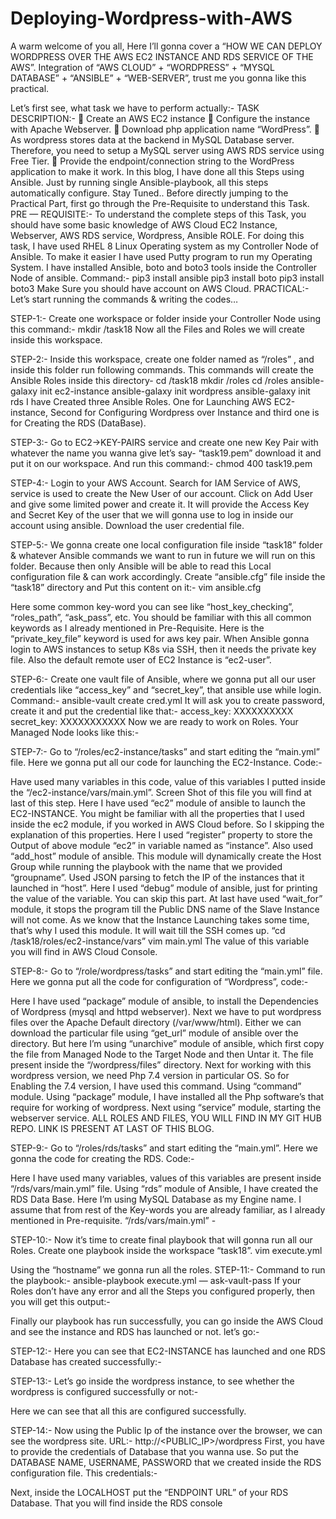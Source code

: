 # Deploying-Wordpress-with-AWS

A warm welcome of you all, Here I’ll gonna cover a “HOW WE CAN DEPLOY WORDPRESS OVER THE AWS EC2 INSTANCE AND RDS SERVICE OF THE AWS”. Integration of “AWS CLOUD” + “WORDPRESS” + “MYSQL DATABASE” + “ANSIBLE” + “WEB-SERVER”, trust me you gonna like this practical.


Let’s first see, what task we have to perform actually:-
TASK DESCRIPTION:-
🔅 Create an AWS EC2 instance
🔅 Configure the instance with Apache Webserver.
🔅 Download php application name “WordPress”.
🔅 As wordpress stores data at the backend in MySQL Database server. Therefore, you need to setup a MySQL server using AWS RDS service using Free Tier.
🔅 Provide the endpoint/connection string to the WordPress application to make it work.
In this blog, I have done all this Steps using Ansible. Just by running single Ansible-playbook, all this steps automatically configure. Stay Tuned..
Before directly jumping to the Practical Part, first go through the Pre-Requisite to understand this Task.
PRE — REQUISITE:-
To understand the complete steps of this Task, you should have some basic knowledge of AWS Cloud EC2 Instance, Webserver, AWS RDS service, Wordpress, Ansible ROLE.
For doing this task, I have used RHEL 8 Linux Operating system as my Controller Node of Ansible. To make it easier I have used Putty program to run my Operating System.
I have installed Ansible, boto and boto3 tools inside the Controller Node of ansible. Command:-
pip3 install ansible
pip3 install boto
pip3 install boto3
Make Sure you should have account on AWS Cloud.
PRACTICAL:-
Let’s start running the commands & writing the codes…

STEP-1:- Create one workspace or folder inside your Controller Node using this command:-
mkdir /task18
Now all the Files and Roles we will create inside this workspace.

STEP-2:- Inside this workspace, create one folder named as “/roles” , and inside this folder run following commands. This commands will create the Ansible Roles inside this directory-
cd /task18
mkdir /roles
cd /roles
ansible-galaxy init ec2-instance
ansible-galaxy init wordpress
ansible-galaxy init rds
I have Created three Ansible Roles. One for Launching AWS EC2-instance, Second for Configuring Wordpress over Instance and third one is for Creating the RDS (DataBase).

STEP-3:- Go to EC2->KEY-PAIRS service and create one new Key Pair with whatever the name you wanna give let’s say- “task19.pem” download it and put it on our workspace. And run this command:-
chmod 400 task19.pem


STEP-4:- Login to your AWS Account. Search for IAM Service of AWS, service is used to create the New User of our account. Click on Add User and give some limited power and create it. It will provide the Access Key and Secret Key of the user that we will gonna use to log in inside our account using ansible. Download the user credential file.


STEP-5:- We gonna create one local configuration file inside “task18” folder & whatever Ansible commands we want to run in future we will run on this folder. Because then only Ansible will be able to read this Local configuration file & can work accordingly.
Create “ansible.cfg” file inside the “task18” directory and Put this content on it:-
vim ansible.cfg


Here some common key-word you can see like “host_key_checking”, “roles_path”, “ask_pass”, etc. You should be familiar with this all common keywords as I already mentioned in Pre-Requisite.
Here is the “private_key_file” keyword is used for aws key pair. When Ansible gonna login to AWS instances to setup K8s via SSH, then it needs the private key file. Also the default remote user of EC2 Instance is “ec2-user”.

STEP-6:- Create one vault file of Ansible, where we gonna put all our user credentials like “access_key” and “secret_key”, that ansible use while login. Command:-
ansible-vault create cred.yml
It will ask you to create password, create it and put the credential like that:-
access_key: XXXXXXXXXX
secret_key: XXXXXXXXXXX
Now we are ready to work on Roles.
Your Managed Node looks like this:-


STEP-7:- Go to “/roles/ec2-instance/tasks” and start editing the “main.yml” file. Here we gonna put all our code for launching the EC2-Instance. Code:-


Have used many variables in this code, value of this variables I putted inside the “/ec2-instance/vars/main.yml”. Screen Shot of this file you will find at last of this step.
Here I have used “ec2” module of ansible to launch the EC2-INSTANCE. You might be familiar with all the properties that I used inside the ec2 module, if you worked in AWS Cloud before. So I skipping the explanation of this properties.
Here I used “register” property to store the Output of above module “ec2” in variable named as “instance”.
Also used “add_host” module of ansible. This module will dynamically create the Host Group while running the playbook with the name that we provided “groupname”. Used JSON parsing to fetch the IP of the instances that it launched in “host”.
Here I used “debug” module of ansible, just for printing the value of the variable. You can skip this part.
At last have used “wait_for” module, it stops the program till the Public DNS name of the Slave Instance will not come. As we know that the Instance Launching takes some time, that’s why I used this module. It will wait till the SSH comes up.
“cd /task18/roles/ec2-instance/vars”
vim main.yml
The value of this variable you will find in AWS Cloud Console.

STEP-8:- Go to “/role/wordpress/tasks” and start editing the “main.yml” file. Here we gonna put all the code for configuration of “Wordpress”, code:-

Here I have used “package” module of ansible, to install the Dependencies of Wordpress (mysql and httpd webserver).
Next we have to put wordpress files over the Apache Default directory (/var/www/html). Either we can download the particular file using “get_url” module of ansible over the directory. But here I’m using “unarchive” module of ansible, which first copy the file from Managed Node to the Target Node and then Untar it. The file present inside the “/wordpress/files” directory.
Next for working with this wordpress version, we need Php 7.4 version in particular OS. So for Enabling the 7.4 version, I have used this command. Using “command” module.
Using “package” module, I have installed all the Php software’s that require for working of wordpress.
Next using “service” module, starting the webserver service.
ALL ROLES AND FILES, YOU WILL FIND IN MY GIT HUB REPO. LINK IS PRESENT AT LAST OF THIS BLOG.

STEP-9:- Go to “/roles/rds/tasks” and start editing the “main.yml”. Here we gonna the code for creating the RDS. Code:-

Here I have used many variables, values of this variables are present inside “/rds/vars/main.yml” file.
Using “rds” module of Ansible, I have created the RDS Data Base. Here I’m using MySQL Database as my Engine name. I assume that from rest of the Key-words you are already familiar, as I already mentioned in Pre-requisite.
“/rds/vars/main.yml” -


STEP-10:- Now it’s time to create final playbook that will gonna run all our Roles. Create one playbook inside the workspace “task18”.
vim execute.yml


Using the “hostname” we gonna run all the roles.
STEP-11:- Command to run the playbook:-
ansible-playbook execute.yml — ask-vault-pass
If your Roles don’t have any error and all the Steps you configured properly, then you will get this output:-




Finally our playbook has run successfully, you can go inside the AWS Cloud and see the instance and RDS has launched or not. let’s go:-

STEP-12:- Here you can see that EC2-INSTANCE has launched and one RDS Database has created successfully:-


STEP-13:- Let’s go inside the wordpress instance, to see whether the wordpress is configured successfully or not:-


Here we can see that all this are configured successfully.

STEP-14:- Now using the Public Ip of the instance over the browser, we can see the wordpress site. URL:-
http://<PUBLIC_IP>/wordpress
First, you have to provide the credentials of Database that you wanna use. So put the DATABASE NAME, USERNAME, PASSWORD that we created inside the RDS configuration file. This credentials:-


Next, inside the LOCALHOST put the “ENDPOINT URL” of your RDS Database. That you will find inside the RDS console
